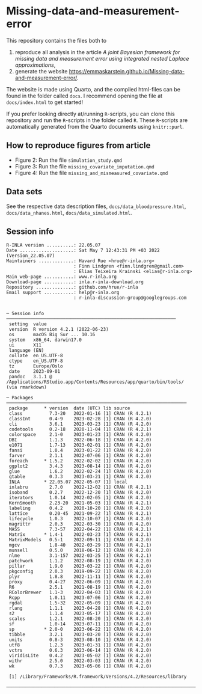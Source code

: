 # Missing-data-and-measurement-error

This repository contains the files both to 

1) reproduce all analysis in the article *A joint Bayesian framework for missing data and measurement error using integrated nested Laplace approximations*, 
2) generate the website https://emmaskarstein.github.io/Missing-data-and-measurement-error/. 

The website is made using Quarto, and the compiled html-files can be found in the folder called `docs`. I recommend opening the file at `docs/index.html` to get started! 

If you prefer looking directly at/running `R`-scripts, you can clone this repository and run the `R`-scripts in the folder called `R`. These `R`-scripts are automatically generated from the Quarto documents using `knitr::purl`.

## How to reproduce figures from article

- Figure 2: Run the file `simulation_study.qmd`
- Figure 3: Run the file `missing_covariate_imputation.qmd`
- Figure 4: Run the file `missing_and_mismeasured_covariate.qmd`

## Data sets

See the respective data description files, `docs/data_bloodpressure.html`, `docs/data_nhanes.html`, `docs/data_simulated.html`.

## Session info

```
R-INLA version ..........: 22.05.07
Date ....................: Sat May 7 12:43:31 PM +03 2022 (Version_22.05.07)
Maintainers .............: Havard Rue <hrue@r-inla.org>
                         : Finn Lindgren <finn.lindgren@gmail.com>
                         : Elias Teixeira Krainski <elias@r-inla.org>
Main web-page ...........: www.r-inla.org
Download-page ...........: inla.r-inla-download.org
Repository ..............: github.com/hrue/r-inla
Email support ...........: help@r-inla.org
                         : r-inla-discussion-group@googlegroups.com
                         
                         
─ Session info ───────────────────────────────────────────────────────────────
 setting  value
 version  R version 4.2.1 (2022-06-23)
 os       macOS Big Sur ... 10.16
 system   x86_64, darwin17.0
 ui       X11
 language (EN)
 collate  en_US.UTF-8
 ctype    en_US.UTF-8
 tz       Europe/Oslo
 date     2023-09-01
 pandoc   3.1.1 @ /Applications/RStudio.app/Contents/Resources/app/quarto/bin/tools/ (via rmarkdown)

─ Packages ───────────────────────────────────────────────────────────────────
 package      * version  date (UTC) lib source
 class          7.3-20   2022-01-16 [1] CRAN (R 4.2.1)
 classInt       0.4-9    2023-02-28 [1] CRAN (R 4.2.0)
 cli            3.6.1    2023-03-23 [1] CRAN (R 4.2.0)
 codetools      0.2-18   2020-11-04 [1] CRAN (R 4.2.1)
 colorspace     2.1-0    2023-01-23 [1] CRAN (R 4.2.0)
 DBI            1.1.3    2022-06-18 [1] CRAN (R 4.2.0)
 e1071          1.7-13   2023-02-01 [1] CRAN (R 4.2.0)
 fansi          1.0.4    2023-01-22 [1] CRAN (R 4.2.0)
 farver         2.1.1    2022-07-06 [1] CRAN (R 4.2.0)
 foreach      * 1.5.2    2022-02-02 [1] CRAN (R 4.2.0)
 ggplot2        3.4.3    2023-08-14 [1] CRAN (R 4.2.0)
 glue           1.6.2    2022-02-24 [1] CRAN (R 4.2.0)
 gtable         0.3.3    2023-03-21 [1] CRAN (R 4.2.0)
 INLA         * 22.05.07 2022-05-07 [1] local
 inlabru        2.7.0    2022-12-02 [1] CRAN (R 4.2.1)
 isoband        0.2.7    2022-12-20 [1] CRAN (R 4.2.0)
 iterators      1.0.14   2022-02-05 [1] CRAN (R 4.2.0)
 KernSmooth     2.23-20  2021-05-03 [1] CRAN (R 4.2.1)
 labeling       0.4.2    2020-10-20 [1] CRAN (R 4.2.0)
 lattice        0.20-45  2021-09-22 [1] CRAN (R 4.2.1)
 lifecycle      1.0.3    2022-10-07 [1] CRAN (R 4.2.0)
 magrittr       2.0.3    2022-03-30 [1] CRAN (R 4.2.0)
 MASS           7.3-57   2022-04-22 [1] CRAN (R 4.2.1)
 Matrix       * 1.4-1    2022-03-23 [1] CRAN (R 4.2.1)
 MatrixModels   0.5-1    2022-09-11 [1] CRAN (R 4.2.0)
 mgcv           1.8-40   2022-03-29 [1] CRAN (R 4.2.1)
 munsell        0.5.0    2018-06-12 [1] CRAN (R 4.2.0)
 nlme           3.1-157  2022-03-25 [1] CRAN (R 4.2.1)
 patchwork      1.1.2    2022-08-19 [1] CRAN (R 4.2.0)
 pillar         1.9.0    2023-03-22 [1] CRAN (R 4.2.0)
 pkgconfig      2.0.3    2019-09-22 [1] CRAN (R 4.2.0)
 plyr           1.8.8    2022-11-11 [1] CRAN (R 4.2.0)
 proxy          0.4-27   2022-06-09 [1] CRAN (R 4.2.0)
 R6             2.5.1    2021-08-19 [1] CRAN (R 4.2.0)
 RColorBrewer   1.1-3    2022-04-03 [1] CRAN (R 4.2.0)
 Rcpp           1.0.11   2023-07-06 [1] CRAN (R 4.2.0)
 rgdal          1.5-32   2022-05-09 [1] CRAN (R 4.2.0)
 rlang          1.1.1    2023-04-28 [1] CRAN (R 4.2.0)
 s2             1.1.4    2023-05-17 [1] CRAN (R 4.2.0)
 scales         1.2.1    2022-08-20 [1] CRAN (R 4.2.0)
 sf             1.0-14   2023-07-11 [1] CRAN (R 4.2.0)
 sp           * 2.0-0    2023-06-22 [1] CRAN (R 4.2.0)
 tibble         3.2.1    2023-03-20 [1] CRAN (R 4.2.0)
 units          0.8-3    2023-08-10 [1] CRAN (R 4.2.0)
 utf8           1.2.3    2023-01-31 [1] CRAN (R 4.2.0)
 vctrs          0.6.3    2023-06-14 [1] CRAN (R 4.2.0)
 viridisLite    0.4.2    2023-05-02 [1] CRAN (R 4.2.0)
 withr          2.5.0    2022-03-03 [1] CRAN (R 4.2.0)
 wk             0.7.3    2023-05-06 [1] CRAN (R 4.2.0)

 [1] /Library/Frameworks/R.framework/Versions/4.2/Resources/library

──────────────────────────────────────────────────────────────────────────────
```